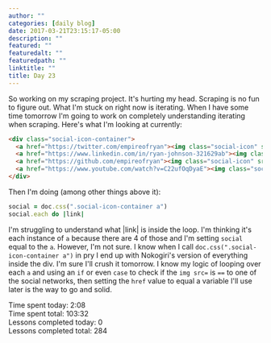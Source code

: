 ```yaml
---
author: ""
categories: [daily blog]
date: 2017-03-21T23:15:17-05:00
description: ""
featured: ""
featuredalt: ""
featuredpath: ""
linktitle: ""
title: Day 23
---
```


So working on my scraping project. It's hurting my head. Scraping is no fun to figure out. What I'm stuck on right now is iterating. When I have some time tomorrow I'm going to work on completely understanding iterating when scraping. Here's what I'm looking at currently:

```html
<div class="social-icon-container">
  <a href="https://twitter.com/empireofryan"><img class="social-icon" src="../assets/img/twitter-icon.png"></a>
  <a href="https://www.linkedin.com/in/ryan-johnson-321629ab"><img class="social-icon" src="../assets/img/linkedin-icon.png"></a>
  <a href="https://github.com/empireofryan"><img class="social-icon" src="../assets/img/github-icon.png"></a>
  <a href="https://www.youtube.com/watch?v=C22ufOqDyaE"><img class="social-icon" src="../assets/img/rss-icon.png"></a>
</div>
```

Then I'm doing (among other things above it):

```ruby
social = doc.css(".social-icon-container a")
social.each do |link|
```

I'm struggling to understand what |link| is inside the loop. I'm thinking it's each instance of `a` because there are 4 of those and I'm setting `social` equal to the `a`. However, I'm not sure. I know when I call `doc.css(".social-icon-container a")` in pry I end up with Nokogiri's version of everything inside the div. I'm sure I'll crush it tomorrow. I know my logic of looping over each `a` and using an `if` or even `case` to check if the `img src=` is `==` to one of the social networks, then setting the `href` value to equal a variable I'll use later is the way to go and solid.

Time spent today: 2:08  
Time spent total: 103:32  
Lessons completed today: 0  
Lessons completed total: 284
